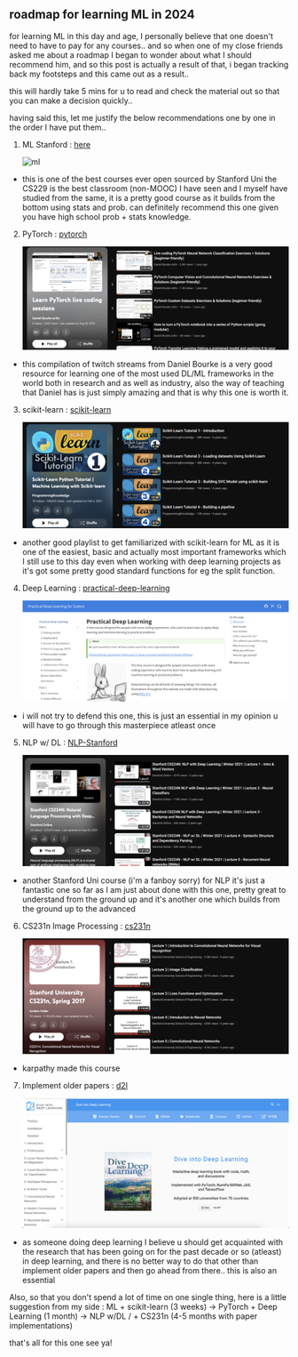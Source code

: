 ## roadmap for learning ML in 2024

for learning ML in this day and age, I personally believe that one doesn't need to have to pay for any courses.. and so when one of my close friends asked me about a roadmap I began to wonder about what I should
recommend him, and so this post is actually a result of that, i began tracking back my footsteps and this came out as a result..

this will hardly take 5 mins for u to read and check the material out so that you can make a decision quickly..

having said this, let me justify the below recommendations one by one in the order I have put them..



1. ML Stanford : [here](https://www.youtube.com/playlist?list=PLoROMvodv4rNH7qL6-efu_q2_bPuy0adh)

   ![ml](https://drive.google.com/file/d/1VeChX5BzJ86ILXIyTfbyK_iEnHLX-wpR/view?usp=sharing)
-  this is one of the best courses ever open sourced by Stanford Uni the CS229 is the best classroom (non-MOOC) I have seen and I myself have studied from the same, it is a pretty good course
   as it builds from the bottom using stats and prob. can definitely recommend this one given you have high school prob + stats knowledge. 




2. PyTorch : [pytorch](https://www.youtube.com/playlist?list=PL8IpyNZ21vUQw-TYaf2xF6SbUrqRKbGxh)

   ![pytorch](/assets/ml-roadmap-2024-assets/pytorch-dan-bourke.png)
-  this compilation of twitch streams from Daniel Bourke is a very good resource for learning one of the most used DL/ML frameworks in the world both in research and as well as industry, also the way of teaching that Daniel has is just simply amazing and that is why this one is worth it.




3. scikit-learn : [scikit-learn](https://www.youtube.com/playlist?list=PLS1QulWo1RIa7ha9SewcZlsTQVwL7n7oq)

   ![scikit-learn](/assets/ml-roadmap-2024-assets/scikit-learn.png)
-  another good playlist to get familiarized with scikit-learn for ML as it is one of the easiest, basic and actually most important frameworks which I still use to this day even when     working with deep learning projects as it's got some pretty good standard functions for eg the split function.




4. Deep Learning : [practical-deep-learning](https://course.fast.ai/)

   ![practical-deep-learning](/assets/ml-roadmap-2024-assets/practical-dl.png)
-  i will not try to defend this one, this is just an essential in my opinion u will have to go through this masterpiece atleast once



5. NLP w/ DL : [NLP-Stanford](https://www.youtube.com/playlist?list=PLoROMvodv4rMFqRtEuo6SGjY4XbRIVRd4)

   ![NLP](/assets/ml-roadmap-2024-assets/NLP-dl.png)
-  another Stanford Uni course (i'm a fanboy sorry) for NLP it's just a fantastic one so far as I am just about done with this one, pretty great to understand from the ground up and 
  it's another one which builds from the ground up to the advanced
   



6. CS231n Image Processing : [cs231n](https://www.youtube.com/playlist?list=PLC1qU-LWwrF64f4QKQT-Vg5Wr4qEE1Zxk)

   ![cs231n](/assets/ml-roadmap-2024-assets/cs-231n.png)
-  karpathy made this course



7. Implement older papers : [d2l](https://d2l.ai/)

   ![d2l](/assets/ml-roadmap-2024-assets/d2l.png)
-  as someone doing deep learning I believe u should get acquainted with the research that has been going on for the past decade or so (atleast) in deep learning, and there is no better way to do that other than implement older papers and then go ahead from there.. this is also an essential 



Also, so that you don't spend a lot of time on one single thing, here is a little suggestion from my side : 
ML + scikit-learn (3 weeks) -> PyTorch + Deep Learning (1 month) -> NLP w/DL / + CS231n (4-5 months with paper implementations)

that's all for this one see ya!
